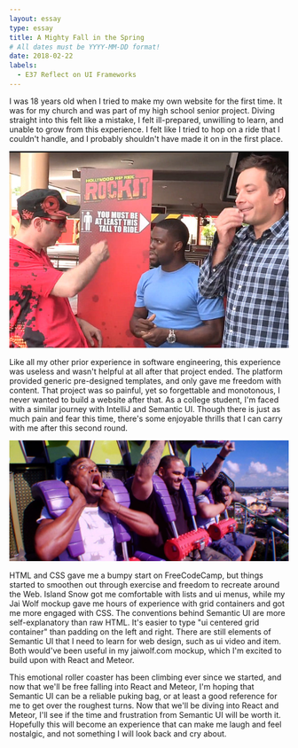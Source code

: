 ```yaml
---
layout: essay
type: essay
title: A Mighty Fall in the Spring
# All dates must be YYYY-MM-DD format!
date: 2018-02-22
labels:
  - E37 Reflect on UI Frameworks
---
```


I was 18 years old when I tried to make my own website for the first time. It was for my church and was part of my high school senior project. Diving straight into this felt like a mistake, I felt ill-prepared, unwilling to learn, and unable to grow from this experience. I felt like I tried to hop on a ride that I couldn't handle, and I probably shouldn't have made it on in the first place.

<img class="ui small image" src="../images/rollercoaster1.jpg">

Like all my other prior experience in software engineering, this experience was useless and wasn't helpful at all after that project ended. The platform provided generic pre-designed templates, and only gave me freedom with content. That project was so painful, yet so forgettable and monotonous, I never wanted to build a website after that. As a college student, I'm faced with a similar journey with IntelliJ and Semantic UI. Though there is just as much pain and fear this time, there's some enjoyable thrills that I can carry with me after this second round.

<img class="ui small image" src="../images/rollercoaster2.jpg">

HTML and CSS gave me a bumpy start on FreeCodeCamp, but things started to smoothen out through exercise and freedom to recreate around the Web. Island Snow got me comfortable with lists and ui menus, while my Jai Wolf mockup gave me hours of experience with grid containers and got me more engaged with CSS. The conventions behind Semantic UI are more self-explanatory than raw HTML. It's easier to type "ui centered grid container" than padding on the left and right. There are still elements of Semantic UI that I need to learn for web design, such as ui video and item. Both would've been useful in my jaiwolf.com mockup, which I'm excited to build upon with React and Meteor. 

This emotional roller coaster has been climbing ever since we started, and now that we'll be free falling into React and Meteor, I'm hoping that Semantic UI can be a reliable puking bag, or at least a good reference for me to get over the roughest turns. Now that we'll be diving into React and Meteor, I'll see if the time and frustration from Semantic UI will be worth it. Hopefully this will become an experience that can make me laugh and feel nostalgic, and not something I will look back and cry about.
